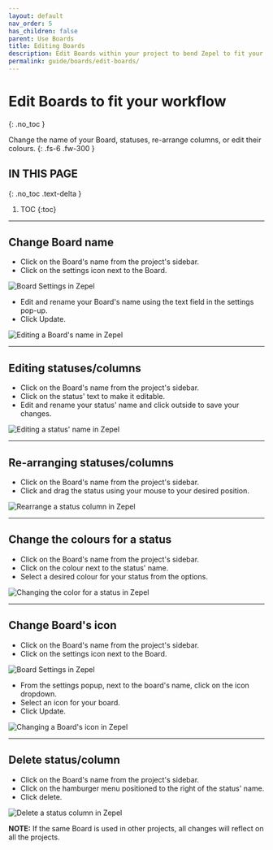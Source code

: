 ```yaml
---
layout: default
nav_order: 5
has_children: false
parent: Use Boards
title: Editing Boards
description: Edit Boards within your project to bend Zepel to fit your workflow.
permalink: guide/boards/edit-boards/
---
```

# Edit Boards to fit your workflow
{: .no_toc }

Change the name of your Board, statuses, re-arrange columns, or edit their colours.
{: .fs-6 .fw-300 }

## IN THIS PAGE
{: .no_toc .text-delta }

1. TOC
{:toc}

---
## Change Board name
- Click on the Board's name from the project's sidebar.
- Click on the settings icon next to the Board.

![Board Settings in Zepel](/assets/uploads/zepel-boards-settings.png "Click on Settings icon")

- Edit and rename your Board's name using the text field in the settings pop-up.
- Click Update.

![Editing a Board's name in Zepel](/assets/uploads/zepel-boards-name-edit.png "Edit Board Name")

---

## Editing statuses/columns
- Click on the Board's name from the project's sidebar.
- Click on the status' text to make it editable.
- Edit and rename your status' name and click outside to save your changes.

![Editing a status' name in Zepel](/assets/uploads/zepel-boards-status-edit.gif "Edit Status Name")

---

## Re-arranging statuses/columns
- Click on the Board's name from the project's sidebar.
- Click and drag the status using your mouse to your desired position.

![Rearrange a status column in Zepel](/assets/uploads/zepel-boards-status-rearrange.gif "Rearrange Status Column")

---

## Change the colours for a status
- Click on the Board's name from the project's sidebar.
- Click on the colour next to the status' name.
- Select a desired colour for your status from the options.

![Changing the color for a status in Zepel](/assets/uploads/zepel-boards-status-color.gif "Change Status Color")

---

## Change Board's icon
- Click on the Board's name from the project's sidebar.
- Click on the settings icon next to the Board.

![Board Settings in Zepel](/assets/uploads/zepel-boards-settings.png "Click on Settings icon")

- From the settings popup, next to the board's name, click on the icon dropdown.
- Select an icon for your board.
- Click Update.

![Changing a Board's icon in Zepel](/assets/uploads/zepel-boards-icon-change.png "Click on the Board's icon")

---

## Delete status/column
- Click on the Board's name from the project's sidebar.
- Click on the hamburger menu positioned to the right of the status' name.
- Click delete.

![Delete a status column in Zepel](/assets/uploads/zepel-boards-delete-column.png "Click on the status's hamburger menu")

__NOTE:__ If the same Board is used in other projects, all changes will reflect on all the projects.

